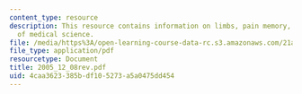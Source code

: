 ```yaml
---
content_type: resource
description: This resource contains information on limbs, pain memory, and structure
  of medical science.
file: /media/https%3A/open-learning-course-data-rc.s3.amazonaws.com/21a-260-culture-embodiment-and-the-senses-fall-2005/4caa3623385bdf105273a5a0475dd454_2005_12_08rev.pdf
file_type: application/pdf
resourcetype: Document
title: 2005_12_08rev.pdf
uid: 4caa3623-385b-df10-5273-a5a0475dd454
---
```

